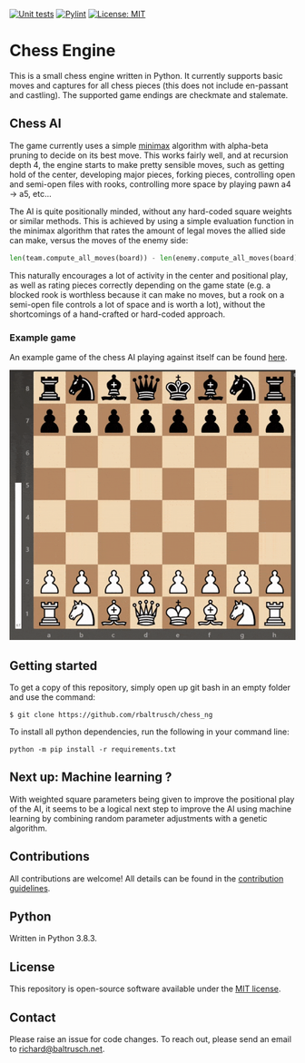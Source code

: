 [![Unit tests](https://github.com/rbaltrusch/chess_ng/actions/workflows/pytest-unit-tests.yml/badge.svg)](https://github.com/rbaltrusch/chess_ng/actions/workflows/pytest-unit-tests.yml)
[![Pylint](https://github.com/rbaltrusch/chess_ng/actions/workflows/pylint.yml/badge.svg)](https://github.com/rbaltrusch/chess_ng/actions/workflows/pylint.yml)
[![License: MIT](https://img.shields.io/badge/License-MIT-purple.svg)](https://opensource.org/licenses/MIT)

# Chess Engine

This is a small chess engine written in Python. It currently supports basic moves and captures for all chess pieces (this does not include en-passant and castling). The supported game endings are checkmate and stalemate.

## Chess AI

The game currently uses a simple [minimax](https://en.wikipedia.org/wiki/Minimax) algorithm with alpha-beta pruning to decide on its best move. This works fairly well, and at recursion depth 4, the engine starts to make pretty sensible moves, such as getting hold of the center, developing major pieces, forking pieces, controlling open and semi-open files with rooks, controlling more space by playing pawn a4 -> a5, etc...

The AI is quite positionally minded, without any hard-coded square weights or similar methods. This is achieved by using a simple evaluation function in the minimax algorithm that rates the amount of legal moves the allied side can make, versus the moves of the enemy side:

```python
len(team.compute_all_moves(board)) - len(enemy.compute_all_moves(board))
```

This naturally encourages a lot of activity in the center and positional play, as well as rating pieces correctly depending on the game state (e.g. a blocked rook is worthless because it can make no moves, but a rook on a semi-open file controls a lot of space and is worth a lot), without the shortcomings of a hand-crafted or hard-coded approach.

### Example game

An example game of the chess AI playing against itself can be found [here](https://www.chess.com/analysis/game/pgn/4TbhVit3ki).

![Chess artificial intelligence playing a game](media/chess_ai.gif?raw=true "Chess artificial intelligence playing a game")

## Getting started

To get a copy of this repository, simply open up git bash in an empty folder and use the command:

    $ git clone https://github.com/rbaltrusch/chess_ng

To install all python dependencies, run the following in your command line:

    python -m pip install -r requirements.txt

## Next up: Machine learning ?

With weighted square parameters being given to improve the positional play of the AI, it seems to be a logical next step to improve the AI using machine learning by combining random parameter adjustments with a genetic algorithm.

## Contributions

All contributions are welcome! All details can be found in the [contribution guidelines](CONTRIBUTING.md).

## Python

Written in Python 3.8.3.

## License

This repository is open-source software available under the [MIT license](https://github.com/rbaltrusch/chess_ng/blob/master/LICENSE).

## Contact

Please raise an issue for code changes. To reach out, please send an email to richard@baltrusch.net.
